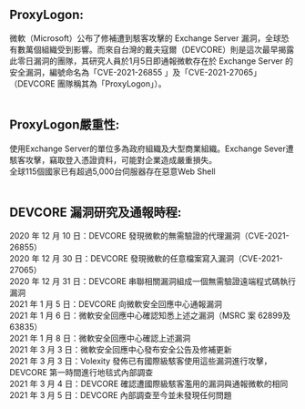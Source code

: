 ## ProxyLogon:<br>
微軟（Microsoft）公布了修補遭到駭客攻擊的 Exchange Server 漏洞，全球恐有數萬個組織受到影響。而來自台灣的戴夫寇爾（DEVCORE）則是這次最早揭露此零日漏洞的團隊，其研究人員於1月5日即通報微軟存在於 Exchange Server 的安全漏洞，編號命名為「CVE-2021-26855 」及「CVE-2021-27065」（DEVCORE 團隊稱其為「ProxyLogon」）。<br>
<br>
## ProxyLogon嚴重性:<br>
使用Exchange Server的單位多為政府組織及大型商業組織。Exchange Sever遭駭客攻擊，竊取登入憑證資料，可能對企業造成嚴重損失。<br>
全球115個國家已有超過5,000台伺服器存在惡意Web Shell<br>
<br>
## DEVCORE 漏洞研究及通報時程:<br>
2020 年 12 月 10 日：DEVCORE 發現微軟的無需驗證的代理漏洞（CVE-2021-26855）<br>
2020 年 12 月 30 日：DEVCORE 發現微軟的任意檔案寫入漏洞（CVE-2021-27065）<br>
2020 年 12 月 31 日：DEVCORE 串聯相關漏洞組成一個無需驗證遠端程式碼執行漏洞<br>
2021 年 1 月 5 日：DEVCORE 向微軟安全回應中心通報漏洞<br>
2021 年 1 月 6 日：微軟安全回應中心確認知悉上述之漏洞（MSRC 案 62899及 63835）<br>
2021 年 1 月 8 日：微軟安全回應中心確認上述漏洞<br>
2021 年 3 月 3 日：微軟安全回應中心發布安全公告及修補更新<br>
2021 年 3 月 3 日：Volexity 發佈已有國際級駭客使用這些漏洞進行攻擊，DEVCORE 第一時間進行地毯式內部調查<br>
2021 年 3 月 4 日：DEVCORE 確認遭國際級駭客濫用的漏洞與通報微軟的相同<br>
2021 年 3 月 5 日：DEVCORE 內部調查至今並未發現任何問題<br>
